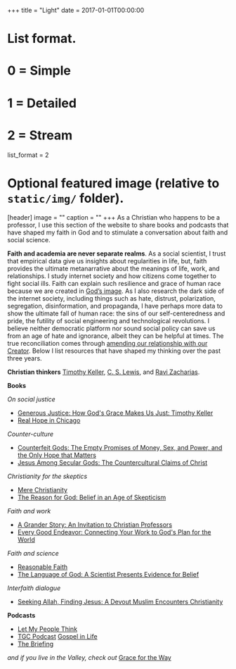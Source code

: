 +++
title = "Light"
date = 2017-01-01T00:00:00

# List format.
#   0 = Simple
#   1 = Detailed
#   2 = Stream
list_format = 2

# Optional featured image (relative to `static/img/` folder).
[header]
image = ""
caption = ""
+++
As a Christian who happens to be a professor, I use this section of the website to share books and podcasts that have shaped my faith in God and to stimulate a conversation about faith and social science. 

**Faith and academia are never separate realms**. As a social scientist, I trust that empirical data give us insights about regularities in life, but, faith provides the ultimate metanarrative about the meanings of life, work, and relationships. I study internet society and how citizens come together to fight social ills. Faith can explain such resilience and grace of human race because we are created in [God’s image](https://www.biblegateway.com/passage/?search=Genesis+1%3A27&version=NIV). As I also research the dark side of the internet society, including things such as hate, distrust, polarization, segregation, disinformation, and propaganda, I have perhaps more data to show the ultimate fall of human race: the sins of our self-centeredness and pride, the futility of social engineering and technological revolutions. I believe neither democratic platform nor sound social policy can save us from an age of hate and ignorance, albeit they can be helpful at times. The true reconciliation comes through [amending our relationship with our Creator](https://www.biblica.com/bible/niv/ephesians/2/). Below I list resources that have shaped my thinking over the past three years.

**Christian thinkers**
[Timothy Keller](http://www.timothykeller.com/), [C. S. Lewis](http://www.cslewis.com/us/), and [Ravi Zacharias](https://www.youtube.com/results?search_query=ravi+zacharias).

**Books**

*On social justice*
- [Generous Justice: How God's Grace Makes Us Just: Timothy Keller](https://www.goodreads.com/book/show/8414177-generous-justice)
- [Real Hope in Chicago](https://www.goodreads.com/book/show/539458.Real_Hope_in_Chicago?ac=1&from_search=true)

*Counter-culture*
- [Counterfeit Gods: The Empty Promises of Money, Sex, and Power, and the Only Hope that Matters](https://www.goodreads.com/book/show/6403690-counterfeit-gods?from_search=true)
- [Jesus Among Secular Gods: The Countercultural Claims of Christ](https://www.goodreads.com/book/show/30145137-jesus-among-secular-gods?from_search=true)

*Christianity for the skeptics*
- [Mere Christianity](https://www.goodreads.com/book/show/11138.Mere_Christianity?ac=1&from_search=true)
- [The Reason for God: Belief in an Age of Skepticism](https://www.goodreads.com/book/show/1858013.The_Reason_for_God?from_search=true)

*Faith and work*
- [A Grander Story: An Invitation to Christian Professors](https://www.goodreads.com/book/show/35013728-a-grander-story?ac=1&from_search=true)
- [Every Good Endeavor: Connecting Your Work to God's Plan for the World](https://www.goodreads.com/book/show/13589149-every-good-endeavor)

*Faith and science*
- [Reasonable Faith](https://www.goodreads.com/book/show/3332995-reasonable-faith?ac=1&from_search=true)
- [The Language of God: A Scientist Presents Evidence for Belief](https://www.goodreads.com/book/show/35506.The_Language_of_God?ac=1&from_search=true)

*Interfaith dialogue*
- [Seeking Allah, Finding Jesus: A Devout Muslim Encounters Christianity](https://www.goodreads.com/book/show/18289396-seeking-allah-finding-jesus?ac=1&from_search=true)

**Podcasts**
- [Let My People Think](https://itunes.apple.com/us/podcast/rzim-let-my-people-think-broadcasts/id1174079089)
- [TGC Podcast](https://itunes.apple.com/us/podcast/tgc-podcast/id270128470)
[Gospel in Life](https://itunes.apple.com/us/podcast/timothy-keller-sermons-podcast-by-gospel-in-life/id352660924)
- [The Briefing](https://itunes.apple.com/us/podcast/the-briefing-albertmohler-com/id390278738)

*and if you live in the Valley, check out*
[Grace for the Way](https://itunes.apple.com/us/podcast/grace-for-the-way/id1062323480?mt=2)


